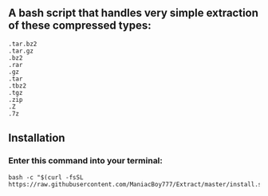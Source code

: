## A bash script that handles very simple extraction of these compressed types:
```
.tar.bz2
.tar.gz
.bz2
.rar
.gz
.tar
.tbz2
.tgz
.zip
.Z
.7z
```
## Installation
### Enter this command into your terminal:
```
bash -c "$(curl -fsSL https://raw.githubusercontent.com/ManiacBoy777/Extract/master/install.sh)"
```